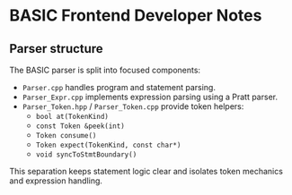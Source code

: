 # BASIC Frontend Developer Notes

## Parser structure

The BASIC parser is split into focused components:

- `Parser.cpp` handles program and statement parsing.
- `Parser_Expr.cpp` implements expression parsing using a Pratt parser.
- `Parser_Token.hpp` / `Parser_Token.cpp` provide token helpers:
  - `bool at(TokenKind)`
  - `const Token &peek(int)`
  - `Token consume()`
  - `Token expect(TokenKind, const char*)`
  - `void syncToStmtBoundary()`

This separation keeps statement logic clear and isolates token mechanics and
expression handling.
